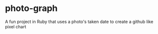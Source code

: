 # photo-graph
A fun project in Ruby that uses a photo's taken date to create a github like pixel chart
